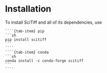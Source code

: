 # Installation

To install SciTiff and all of its dependencies, use

`````{tab-set}
````{tab-item} pip
```sh
pip install scitiff
```
````
````{tab-item} conda
```sh
conda install -c conda-forge scitiff
```
````
`````
